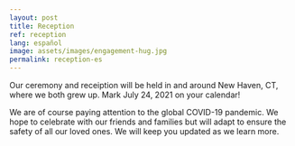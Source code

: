 ```yaml
---
layout: post
title: Reception
ref: reception
lang: español
image: assets/images/engagement-hug.jpg
permalink: reception-es
---
```


Our ceremony and receiption will be held in and around New Haven, CT, where we both grew up.
Mark July 24, 2021 on your calendar!

We are of course paying attention to the global COVID-19 pandemic.
We hope to celebrate with our friends and families but will adapt to ensure the safety of all our loved ones.
We will keep you updated as we learn more.
